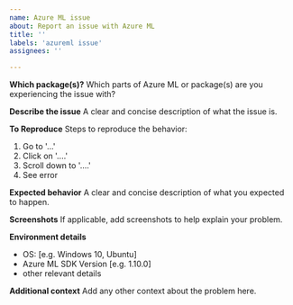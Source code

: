```yaml
---
name: Azure ML issue 
about: Report an issue with Azure ML
title: ''
labels: 'azureml issue'
assignees: ''

---
```

**Which package(s)?**
Which parts of Azure ML or package(s) are you experiencing the issue with? 

**Describe the issue**
A clear and concise description of what the issue is.

**To Reproduce**
Steps to reproduce the behavior:
1. Go to '...'
2. Click on '....'
3. Scroll down to '....'
4. See error

**Expected behavior**
A clear and concise description of what you expected to happen.

**Screenshots**
If applicable, add screenshots to help explain your problem.

**Environment details**
 - OS: [e.g. Windows 10, Ubuntu]
 - Azure ML SDK Version [e.g. 1.10.0]
 - other relevant details 

**Additional context**
Add any other context about the problem here.
